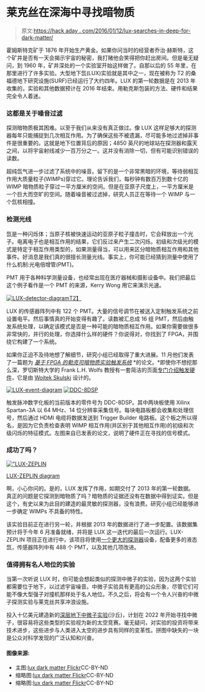 # 莱克丝在深海中寻找暗物质

> 原文:[https://hack aday . com/2016/01/12/lux-searches-in-deep-for-dark-matter/](https://hackaday.com/2016/01/12/lux-searches-in-the-deep-for-dark-matter/)

霍姆斯特克矿于 1876 年开始生产黄金。如果你问当时的经营者乔治·赫斯特，这个矿井是否有一天会揭示宇宙的秘密，我打赌他会笑得把你赶出房间。但是毫无疑问，到 1960 年，矿井深处的一个实验室开始这样做了。自那以后的 55 年里，在那里进行了许多实验。大型地下氙(LUX)实验就是其中之一，现在被称为 T2 的桑福德地下研究设施(SURF)已经运行了大约四年。LUX 的第一轮数据是在 2013 年收集的，实验和其他数据预计在 2016 年结束。用勒克斯包装的方法、硬件和结果完全令人着迷。

### 这都是关于噪音过滤

探测暗物质极其困难。以至于我们从来没有真正做过。像 LUX 这样足够大的探测器每年只能捕捉到几次相互作用。为了确保这些不被遗漏，尽可能多地过滤掉非事件是很重要的。这就是地下位置背后的原因；4850 英尺的地球站在探测器和露天之间，以将宇宙射线减少一百万分之一。这并没有消除一切，但有可能识别错误的读数。

超纯氙气进一步过滤了系统中的噪音。留下的是一个非常黑暗的环境，等待弱相互作用大质量粒子(WIMPs)穿过它。理论告诉我们，每秒钟有数百万到数十亿的 WIMP 暗物质粒子穿过一平方厘米的空间。但是在亚原子尺度上，一平方厘米是一个巨大而空旷的空间。随着噪音被过滤掉，研究人员正在等待一个 WIMP 与一个氙核相撞。

### 检测光线

氙是一种闪烁体；当原子核被快速运动的亚原子粒子撞击时，它会释放出一个光子。电离电子也是相互作用的结果，它们反过来产生二次闪烁。初级和次级光的模式是特定于相互作用类型的，如果测量得当，可以用来区分暗物质相互作用和其他事件。好消息是我们真的很擅长测量光线。事实上，你可能已经猜到测量中使用了什么机制:光电倍增管(PMT)。

PMT 用于各种科学测量设备，也经常出现在医疗器械和摄影设备中。我们把最后这个例子看作是一个 PMT 的来源，Kerry Wong 用它来演示光速。

[![LUX-detector-diagram](../Images/3e2d346f5b027f27472bdab574c4ed6c.png)T2】](https://hackaday.com/wp-content/uploads/2016/01/lux-detector-diagram.png)

LUX 的传感器阵列中有 122 个 PMT。大量的信号调节在被送入定制触发系统之前设置电平。然后事情真的开始变得有趣了。读数被汇总成 16 组 PMT，然后由触发系统处理，以确定该模式是否是一种可能的暗物质相互作用。如果你需要做很多非常快的，并行的处理，你选择什么样的硬件？你说得对，你找到了 FPGA，并围绕它构建了一个系统。

如果你正迫不及待地想了解细节，研究小组已经取得了重大进展。11 月他们发表了一篇题为 *[基于 FPGA 的勒克司暗物质实验触发系统](http://arxiv.org/pdf/1511.03541v1.pdf)* *的论文。*即使你不想挖那么深，罗切斯特大学的 Frank L.H. Wolfs 教授有一套简洁的页面[专门介绍触发硬件](http://teacher.pas.rochester.edu/LUX/Electronics/TriggerOverview.html)，它是由 [Wojtek Skulski](http://www.pas.rochester.edu/~skulski/) 设计的。

 [![LUX-event-diagram](../Images/1a2052252a67cb7b238f8551f54780ac.png "LUX-event-diagram")](https://hackaday.com/2016/01/12/lux-searches-in-the-deep-for-dark-matter/lux-event-diagram/)  [![DDC-8DSP](../Images/a40fc3f4a2f61f6c4a49174836675000.png "DDC-8DSP")](https://hackaday.com/2016/01/12/lux-searches-in-the-deep-for-dark-matter/ddc-8dsp/) 

触发脉冲数字化板的当前版本的零件号为 DDC-8DSP。其中两块板使用 Xilinx Spartan-3A 以 64 MHz、14 位分辨率采集信号。每块电路板都会收集和处理信号，然后通过 HDMI 电缆将数据发送到 Trigger Builder 电路板。这个板之所以得名，是因为它负责检查表明 WIMP 相互作用(并区别于其他相互作用)的初级和次级闪烁的特征模式。左图来自已发表的论文，说明了硬件正在寻找的信号模式。

### 成功了吗？

[!["LUX-ZEPLIN](../Images/1bc6932c62b1e4e34693e6ebd8cd5c59.png)](https://hackaday.com/wp-content/uploads/2016/01/lz_schematic_v2notitle1.png)

[LUX-ZEPLIN diagram](http://lz.lbl.gov/detector/)

啊，小心你问的。是的，LUX 发挥了作用，如期交付了 2013 年的第一轮数据。真正的问题是它探测到暗物质了吗？暗物质的证据还没有在数据中得到证实。但是这个，有史以来为此目的建造的最灵敏的探测器，没有浪费。研究小组已经能够进一步确定 WIMPs 不具备的特性。

该实验目前正在进行另一轮，并根据 2013 年的数据进行了进一步配置。该数据集预计将于今年 6 月准备就绪，并将是 LUX 这一迭代的最后一次运行。LUX-ZEPLIN 项目正在进行中，该项目将使用[一个更大的探测器](http://lz.lbl.gov/detector/)设备，配备更多的液态氙，传感器阵列中有 488 个 PMT，以及其他几项改进。

### 值得拥有名人地位的实验

当第一次听说 LUX 时，你可能会想起类似的探测中微子的实验，因为这两个实验都需要位于地下，以过滤宇宙噪音。中微子实验具有更高的公众形象，尽管它们可能不像大型强子对撞机那样处于名人地位。不久之后，将会有一个令人兴奋的中微子探测实验与莱克丝共享冲浪设施。

投入十亿美元建造新的[深层地下中微子实验](https://en.wikipedia.org/wiki/Deep_Underground_Neutrino_Experiment)(沙丘)，计划在 2022 年开始寻找中微子，很容易将这些类型的实验视为新的太空竞赛。毫无疑问，对实验的投资将带来技术进步，这些进步与人类进入太空的进步具有同样的变革性。拼图中缺失的一块是公众对科学发现的广泛认知和兴奋。

#### 图像来源:

*   主图:[lux dark matter Flickr](https://www.flickr.com/photos/luxdarkmatter/8058196460/)CC-BY-ND
*   缩略图:[lux dark matter Flickr](https://www.flickr.com/photos/luxdarkmatter/3950659619/)CC-BY-ND
*   缩略图:[lux dark matter Flickr](https://www.flickr.com/photos/luxdarkmatter/6901946342/)CC-BY-ND